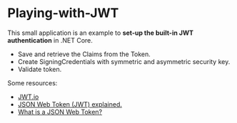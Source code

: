 # Playing-with-JWT

This small application is an example to **set-up the built-in JWT authentication** in .NET Core.
- Save and retrieve the Claims from the Token.
- Create SigningCredentials with symmetric and asymmetric security key.
- Validate token.

Some resources:
- [JWT.io](https://jwt.io "JWT.io")
- [JSON Web Token (JWT) explained.](https://flaviocopes.com/jwt "JSON Web Token (JWT) explained.")
- [What is a JSON Web Token?](https://medium.com/myplanet-musings/what-is-a-json-web-token-2193f383e963 "What is a JSON Web Token?")
